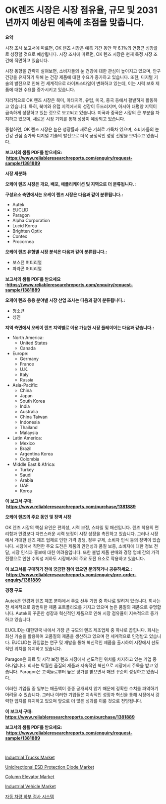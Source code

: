 <p><h1>OK렌즈 시장은 시장 점유율, 규모 및 2031년까지 예상된 예측에 초점을 맞춥니다.</h1></p><p><strong>요약</strong></p>
<p><p>시장 조사 보고서에 따르면, OK 렌즈 시장은 예측 기간 동안 약 6.1%의 연평균 성장률로 성장할 것으로 예상됩니다. 시장 조사에 따르면, OK 렌즈 시장은 현재 특정 시장 조건에 직면하고 있습니다.</p><p>시장 동향을 간략히 살펴보면, 소비자들의 눈 건강에 대한 관심이 높아지고 있으며, 안구 건강을 유지하기 위해 눈 건강 제품에 대한 수요가 증가하고 있습니다. 또한, 디지털 기술의 발전으로 인해 전 세계적으로 라이프스타일이 변화하고 있는데, 이는 시력 보호 제품에 대한 수요를 증가시키고 있습니다.</p><p>지리적으로 OK 렌즈 시장은 북미, 아태지역, 유럽, 미국, 중국 등에서 활발하게 활동하고 있습니다. 특히, 북미와 유럽 지역에서의 성장이 두드러지며, 아시아 태평양 지역이 급속하게 성장하고 있는 것으로 보고되고 있습니다. 미국과 중국은 시장의 큰 부분을 차지하고 있으며, 새로운 시장 기회를 통해 성장이 예상되고 있습니다.</p><p>종합하면, OK 렌즈 시장은 높은 성장률과 새로운 기회로 가득차 있으며, 소비자들의 눈 건강 관심 증가와 디지털 기술의 발전으로 더욱 긍정적인 성장 전망을 보여주고 있습니다.</p></p>
<p><strong>보고서의 샘플 PDF를 받으세요: &nbsp;<a href="https://www.reliableresearchreports.com/enquiry/request-sample/1381889">https://www.reliableresearchreports.com/enquiry/request-sample/1381889</a></strong></p>
<p><strong>시장 세분화:</strong></p>
<p><strong> 오케이 렌즈 시장은 개요, 배포, 애플리케이션 및 지역으로 더 분류됩니다. :</strong></p>
<p><strong>구성요소 측면에서는 오케이 렌즈 시장은 다음과 같이 분류됩니다.:</strong></p>
<p><ul><li>Autek</li><li>EUCLID</li><li>Paragon</li><li>Alpha Corporation</li><li>Lucid Korea</li><li>Brighten Optix</li><li>Contex</li><li>Procornea</li></ul></p>
<p><strong> 오케이 렌즈 유형별 시장 분석은 다음과 같이 분류됩니다.:</strong></p>
<p><ul><li>보스턴 머티리얼</li><li>파라곤 머티리얼</li></ul></p>
<p><strong>보고서의 샘플 PDF를 받으세요 :<a href="https://www.reliableresearchreports.com/enquiry/request-sample/1381889">https://www.reliableresearchreports.com/enquiry/request-sample/1381889</a></strong></p>
<p><strong> 오케이 렌즈 응용 분야별 시장 산업 조사는 다음과 같이 분류됩니다.:</strong></p>
<p><ul><li>청소년</li><li>성인</li></ul></p>
<p><strong>지역 측면에서 오케이 렌즈 지역별로 이용 가능한 시장 플레이어는 다음과 같습니다.:</strong></p>
<p><ul>
    <li>
        North America:
        <ul>
            <li>United States</li>
            <li>Canada</li>
        </ul>
    </li>
    <li>
        Europe:
        <ul>
            <li>Germany</li>
            <li>France</li>
            <li>U.K.</li>
            <li>Italy</li>
            <li>Russia</li>
        </ul>
    </li>
    <li>
        Asia-Pacific:
        <ul>
            <li>China</li>
            <li>Japan</li>
            <li>South Korea</li>
            <li>India</li>
            <li>Australia</li>
            <li>China Taiwan</li>
            <li>Indonesia</li>
            <li>Thailand</li>
            <li>Malaysia</li>
        </ul>
    </li>
    <li>
        Latin America:
        <ul>
            <li>Mexico</li>
            <li>Brazil</li>
            <li>Argentina Korea</li>
            <li>Colombia</li>
        </ul>
    </li>
    <li>
        Middle East & Africa:
        <ul>
            <li>Turkey</li>
            <li>Saudi</li>
            <li>Arabia</li>
            <li>UAE</li>
            <li>Korea</li>
        </ul>
    </li>
    </ul></p>
<p><strong>이 보고서 구매: &nbsp;<a href="https://www.reliableresearchreports.com/purchase/1381889">https://www.reliableresearchreports.com/purchase/1381889</a></strong></p>
<p><strong>오케이 렌즈의 주요 동인 및 장벽 시장</strong></p>
<p><p>OK 렌즈 시장의 핵심 요인은 편의성, 시력 보정, 스타일 및 패션입니다. 렌즈 착용의 편리함과 안경보다 자연스러운 시력 보정이 시장 성장을 촉진하고 있습니다. 그러나 시장에서 거대한 렌즈 제조 업체로 인한 가격 경쟁, 정부 규제, 소비자 인식 등의 장벽이 있습니다. 시장에서 직면한 주요 도전은 제품의 안전성과 품질 보증, 소비자에 대한 정보 전달, 시장 인식과 홍보에 대한 어려움입니다. 또한 불법 제품 판매와 경쟁 업체 간의 가격 전쟁으로 인한 수익성 저하도 시장에서의 주요 도전 요소로 작용하고 있습니다.</p></p>
<p><strong>이 보고서를 구매하기 전에 궁금한 점이 있으면 문의하거나 공유하세요.: &nbsp;<a href="https://www.reliableresearchreports.com/enquiry/pre-order-enquiry/1381889">https://www.reliableresearchreports.com/enquiry/pre-order-enquiry/1381889</a></strong></p>
<p><strong>경쟁 구도</strong></p>
<p><p>Autek은 안경과 렌즈 제조 분야에서 주요 선두 기업 중 하나로 알려져 있습니다. 회사는 전 세계적으로 광범위한 제품 포트폴리오를 가지고 있으며 높은 품질의 제품으로 유명합니다. Autek의 꾸준한 성장과 혁신적인 제품으로 인해 시장 점유율이 지속적으로 증가하고 있습니다.</p><p>EUCLID는 대한민국 내에서 가장 큰 규모의 렌즈 제조업체 중 하나로 꼽힙니다. 회사는 최신 기술을 활용하여 고품질의 제품을 생산하고 있으며 전 세계적으로 인정받고 있습니다. EUCLID는 끊임없는 연구 및 개발을 통해 혁신적인 제품을 출시하여 시장에서 선도적인 위치를 유지하고 있습니다.</p><p>Paragon은 의료 및 시각 보정 렌즈 시장에서 선도적인 위치를 차지하고 있는 기업 중 하나입니다. 회사는 탁월한 품질의 제품과 지속적인 혁신으로 시장에서 주목을 받고 있습니다. Paragon은 고객들로부터 높은 평가를 받으면서 매년 꾸준히 성장하고 있습니다.</p><p>이러한 기업들 중 일부는 매출액이 종종 공개되지 않기 때문에 정확한 수치를 파악하기 어려울 수 있습니다. 그러나 이러한 기업들은 지속적인 성장과 혁신을 통해 시장에서 강력한 입지를 유지하고 있으며 앞으로 더 많은 성과를 이룰 것으로 전망됩니다.</p></p>
<p><strong>이 보고서 구매: &nbsp; <a href="https://www.reliableresearchreports.com/purchase/1381889">https://www.reliableresearchreports.com/purchase/1381889</a></strong></p>
<p><strong>보고서의 샘플 PDF를 받으세요: &nbsp;<a href="https://www.reliableresearchreports.com/enquiry/request-sample/1381889">https://www.reliableresearchreports.com/enquiry/request-sample/1381889</a></strong><strong></strong></p>
<p>&nbsp;</p>
<p><p><a href="https://issuu.com/reportprime-2/docs/industrial-trucks-market-size-2030.pptx">Industrial Trucks Market</a></p><p><a href="https://www.linkedin.com/pulse/unidirectional-esd-protection-diode-market-size-share-eay0c?trackingId=thm1F1NuSnZ8oxbNw%2Blc7A%3D%3D">Unidirectional ESD Protection Diode Market</a></p><p><a href="https://view.publitas.com/reportprime-1/column-elevator-market-centers-on-aspects-such-as-market-growth-market-share-market-opportunity-and-projected-forecasts-spanning-from-2024-to-2031/">Column Elevator Market</a></p><p><a href="https://issuu.com/reportprime-2/docs/industrial-vehicle-market-size-2030.pptx">Industrial Vehicle Market</a></p><p><a href="https://github.com/Hubertstyenger6685/Market-Research-Report-List-1/blob/main/340831412034.md">자동 차량 하부 검사 시스템</a></p></p>
